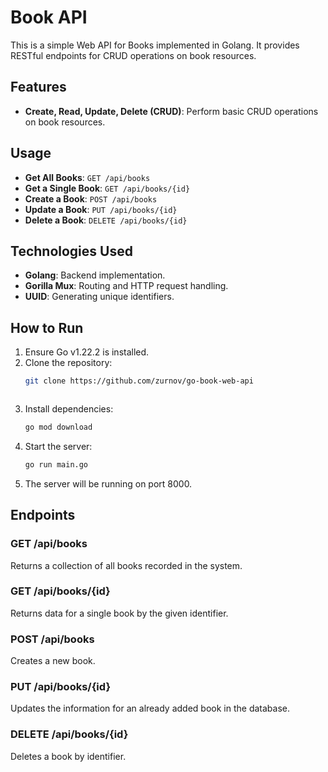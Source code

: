 # Book API

This is a simple Web API for Books implemented in Golang. It provides RESTful endpoints for CRUD operations on book
resources.

## Features

- **Create, Read, Update, Delete (CRUD)**: Perform basic CRUD operations on book resources.

## Usage

- **Get All Books**: `GET /api/books`
- **Get a Single Book**: `GET /api/books/{id}`
- **Create a Book**: `POST /api/books`
- **Update a Book**: `PUT /api/books/{id}`
- **Delete a Book**: `DELETE /api/books/{id}`

## Technologies Used

- **Golang**: Backend implementation.
- **Gorilla Mux**: Routing and HTTP request handling.
- **UUID**: Generating unique identifiers.

## How to Run

1. Ensure Go v1.22.2 is installed.
2. Clone the repository:
    ```sh
    git clone https://github.com/zurnov/go-book-web-api
    ```
    ```
3. Install dependencies:
    ```sh
    go mod download
    ```
4. Start the server:
    ```sh
    go run main.go
    ```
6. The server will be running on port 8000.

## Endpoints

### GET /api/books

Returns a collection of all books recorded in the system.

### GET /api/books/{id}

Returns data for a single book by the given identifier.

### POST /api/books

Creates a new book.

### PUT /api/books/{id}

Updates the information for an already added book in the database.

### DELETE /api/books/{id}

Deletes a book by identifier.

